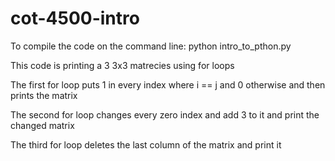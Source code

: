 # cot-4500-intro

To compile the code on the command line:
python intro_to_pthon.py

This code is printing a 3 3x3 matrecies using for loops

The first for loop puts 1 in every index where i == j and 0 otherwise
and then prints the matrix

The second for loop changes every zero index and add 3 to it
and print the changed matrix

The third for loop deletes the last column of the matrix and print it
